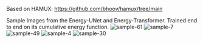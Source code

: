 Based on HAMUX: https://github.com/bhoov/hamux/tree/main

Sample Images from the Energy-UNet and Energy-Transformer. Trained end to end on its cumulative energy function.
![sample-61](https://github.com/EthanReid/DeepHopfieldNetworks/assets/7475910/750d1371-9c03-486e-b8ef-79a25958eeab)
![sample-7](https://github.com/EthanReid/DeepHopfieldNetworks/assets/7475910/452c3aae-1fa3-4a10-ade1-29d68b7f17c0)
![sample-49](https://github.com/EthanReid/DeepHopfieldNetworks/assets/7475910/fa166b3a-df24-49aa-8559-f80cbab24db1)
![sample-4](https://github.com/EthanReid/DeepHopfieldNetworks/assets/7475910/2a97105f-051f-401d-88a1-302740c55806)
![sample-30](https://github.com/EthanReid/DeepHopfieldNetworks/assets/7475910/161c7e75-bc60-433b-af92-bdbc3db21e52)

